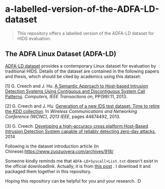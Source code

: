 # a-labelled-version-of-the-ADFA-LD-dataset
> This repository offers  a labelled version of the ADFA-LD dataset for HIDS evaluation.

## The ADFA Linux Dataset (ADFA-LD)

[ADFA-LD dataset](<https://www.unsw.adfa.edu.au/unsw-canberra-cyber/cybersecurity/ADFA-IDS-Datasets/>) provides a contemporary Linux dataset for evaluation by traditional HIDS. Details of the dataset are contained in the following papers and thesis, which should be cited by academics using this dataset:

[1] G. Creech and J. Hu. [A Semantic Approach to Host-based Intrusion Detection Systems Using Contiguous and Discontiguous System Call Patterns](http://ieeexplore.ieee.org/xpl/login.jsp?tp=&arnumber=6419701&url=http%3A%2F%2Fieeexplore.ieee.org%2Fxpls%2Fabs_all.jsp%3Farnumber%3D6419701). *Computers, IEEE Transactions on*, PP(99):11, 2013.

[2] G. Creech and J. Hu. [Generation of a new IDS test dataset: Time to retire the KDD collection](http://ieeexplore.ieee.org/xpl/login.jsp?tp=&arnumber=6555301&url=http%3A%2F%2Fieeexplore.ieee.org%2Fxpls%2Fabs_all.jsp%3Farnumber%3D6555301). In *Wireless Communications and Networking Conference (WCNC), 2013 IEEE*, pages 44874492, 2013.

[3] G. Creech. [Developing a high-accuracy cross platform Host-Based Intrusion Detection System capable of reliably detecting zero-day attacks](http://handle.unsw.edu.au/1959.4/53218), 2014



Following is the dataset introduction article (in Chinese):https://www.zuozuovera.com/archives/918/



Someone kindly reminds me that `ADFA-LD+Syscall+List.txt`  doesn't exist in the official downloadlink. Actually, it is from  [this post](<https://www.researchgate.net/post/Were_can_I_get_a_labelled_version_of_the_ADFA-LD_dataset_for_HIDS_evaluation>) . I download it and packaged them together in this repository.

Hoping this repository can be helpful for you and your research. :D

